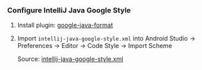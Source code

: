 ### Configure IntelliJ Java Google Style

1. Install plugin: [google-java-format](https://plugins.jetbrains.com/plugin/8527-google-java-format)

2. Import `intellij-java-google-style.xml` into Android Studio -> Preferences -> Editor -> Code Style -> Import Scheme
 
    Source: [intellij-java-google-style.xml](https://github.com/google/styleguide/blob/gh-pages/intellij-java-google-style.xml)